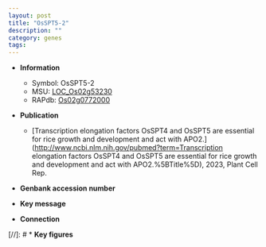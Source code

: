 ```yaml
---
layout: post
title: "OsSPT5-2"
description: ""
category: genes
tags: 
---
```


* **Information**  
    + Symbol: OsSPT5-2  
    + MSU: [LOC_Os02g53230](http://rice.uga.edu/cgi-bin/ORF_infopage.cgi?orf=LOC_Os02g53230)  
    + RAPdb: [Os02g0772000](https://rapdb.dna.affrc.go.jp/locus/?name=Os02g0772000)  

* **Publication**  
    + [Transcription elongation factors OsSPT4 and OsSPT5 are essential for rice growth and development and act with APO2.](http://www.ncbi.nlm.nih.gov/pubmed?term=Transcription elongation factors OsSPT4 and OsSPT5 are essential for rice growth and development and act with APO2.%5BTitle%5D), 2023, Plant Cell Rep.

* **Genbank accession number**  

* **Key message**  

* **Connection**  

[//]: # * **Key figures**  


